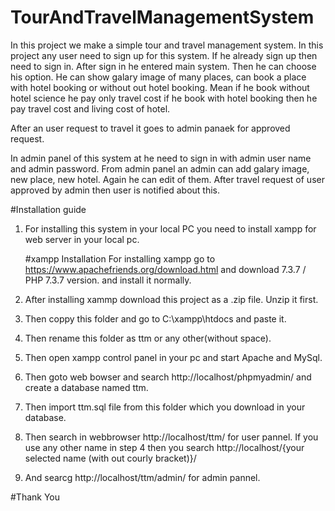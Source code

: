 # TourAndTravelManagementSystem
In this project we make a simple tour and travel management system.
In this project any user need to sign up for this system. If he already sign up then need to sign in. After sign in he entered main system. Then he can choose his option. He can show galary image of many places, can book a place with hotel booking or without out hotel booking. Mean if he book without hotel science he pay only travel cost if he book with hotel booking then he pay travel cost and living cost of hotel.

After an user request to travel it goes to admin panaek for approved request.

In admin panel of this system at he need to sign in with admin user name and admin password. From admin panel an admin can add galary image, new place, new hotel. Again he can edit of them. After travel request of user approved by admin then user is notified about this.

#Installation guide

1)  For installing this system in your local PC you need to install xampp for web server in your local pc.

    #xampp Installation
    For installing xampp go to https://www.apachefriends.org/download.html and download 7.3.7 / PHP 7.3.7 version. and install it   normally.
  
2)  After installing xammp download this project as a .zip file.  Unzip it first.
3)  Then coppy this folder and go to C:\xampp\htdocs and paste it.
4)  Then rename this folder as ttm or any other(without space).
5)  Then open xampp control panel in your pc and start Apache and MySql.
6)  Then goto web bowser and search http://localhost/phpmyadmin/ and create a database named ttm.
7)  Then import ttm.sql file from this folder which you download in your database.
8)  Then search in webbrowser http://localhost/ttm/ for user pannel. If you use any other name in step 4 then you search http://localhost/{your selected name (with out courly bracket)}/
9)  And searcg http://localhost/ttm/admin/ for admin pannel.

#Thank You
